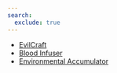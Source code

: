```yaml
---
search:
  exclude: true
---
```



* [EvilCraft](./index.md)
* [Blood Infuser](./blood_infuser.md)
* [Environmental Accumulator](./environmental_accumulator.md)
